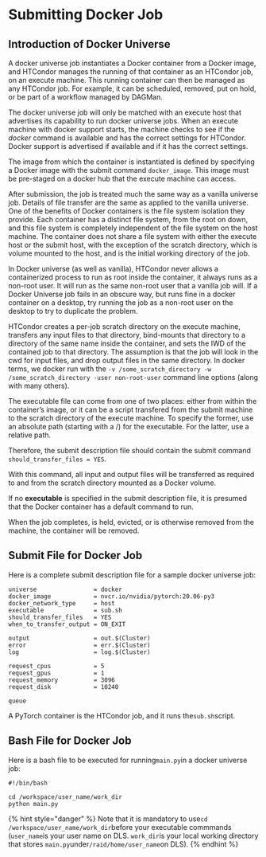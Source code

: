 # Submitting Docker Job

## Introduction of Docker Universe

A docker universe job instantiates a Docker container from a Docker image, and HTCondor manages the running of that container as an HTCondor job, on an execute machine. This running container can then be managed as any HTCondor job. For example, it can be scheduled, removed, put on hold, or be part of a workflow managed by DAGMan.

The docker universe job will only be matched with an execute host that advertises its capability to run docker universe jobs. When an execute machine with docker support starts, the machine checks to see if the _docker_ command is available and has the correct settings for HTCondor. Docker support is advertised if available and if it has the correct settings.

The image from which the container is instantiated is defined by specifying a Docker image with the submit command `docker_image`. This image must be pre-staged on a docker hub that the execute machine can access.

After submission, the job is treated much the same way as a vanilla universe job. Details of file transfer are the same as applied to the vanilla universe. One of the benefits of Docker containers is the file system isolation they provide. Each container has a distinct file system, from the root on down, and this file system is completely independent of the file system on the host machine. The container does not share a file system with either the execute host or the submit host, with the exception of the scratch directory, which is volume mounted to the host, and is the initial working directory of the job. 

In Docker universe \(as well as vanilla\), HTCondor never allows a containerized process to run as root inside the container, it always runs as a non-root user. It will run as the same non-root user that a vanilla job will. If a Docker Universe job fails in an obscure way, but runs fine in a docker container on a desktop, try running the job as a non-root user on the desktop to try to duplicate the problem.

HTCondor creates a per-job scratch directory on the execute machine, transfers any input files to that directory, bind-mounts that directory to a directory of the same name inside the container, and sets the IWD of the contained job to that directory. The assumption is that the job will look in the cwd for input files, and drop output files in the same directory. In docker terms, we docker run with the `-v /some_scratch_directory -w /some_scratch_directory -user non-root-user` command line options \(along with many others\).

The executable file can come from one of two places: either from within the container’s image, or it can be a script transfered from the submit machine to the scratch directory of the execute machine. To specify the former, use an absolute path \(starting with a /\) for the executable. For the latter, use a relative path.

Therefore, the submit description file should contain the submit command `should_transfer_files = YES`.

With this command, all input and output files will be transferred as required to and from the scratch directory mounted as a Docker volume.

If no **executable** is specified in the submit description file, it is presumed that the Docker container has a default command to run.

When the job completes, is held, evicted, or is otherwise removed from the machine, the container will be removed.

## Submit File for Docker Job

Here is a complete submit description file for a sample docker universe job:

```text
universe                = docker
docker_image            = nvcr.io/nvidia/pytorch:20.06-py3
docker_network_type     = host
executable              = sub.sh
should_transfer_files   = YES
when_to_transfer_output = ON_EXIT

output                  = out.$(Cluster)
error                   = err.$(Cluster)
log                     = log.$(Cluster)

request_cpus            = 5
request_gpus            = 1
request_memory          = 3096
request_disk            = 10240

queue
```

A PyTorch container is the HTCondor job, and it runs the`sub.sh`script.

## Bash File for Docker Job

Here is a bash file to be executed for running`main.py`in a docker universe job:

```text
#!/bin/bash

cd /workspace/user_name/work_dir
python main.py
```

{% hint style="danger" %}
Note that it is mandatory to use`cd /workspace/user_name/work_dir`before your executable commmands \(`user_name`is your user name on DLS. `work_dir`is your local working directory that stores `main.py`under`/raid/home/user_name`on DLS\).
{% endhint %}






